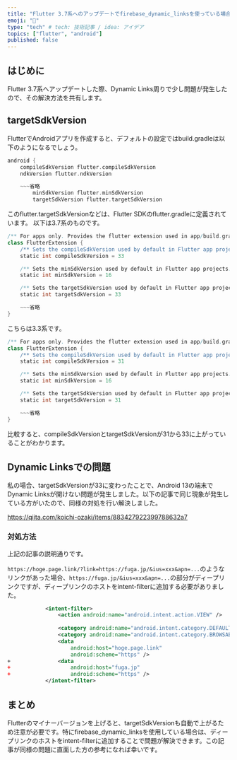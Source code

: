 ```yaml
---
title: "Flutter 3.7系へのアップデートでfirebase_dynamic_linksを使っている場合の注意点"
emoji: "🐙"
type: "tech" # tech: 技術記事 / idea: アイデア
topics: ["flutter", "android"]
published: false
---
```

## はじめに
Flutter 3.7系へアップデートした際、Dynamic Links周りで少し問題が発生したので、その解決方法を共有します。

## targetSdkVersion
FlutterでAndroidアプリを作成すると、デフォルトの設定ではbuild.gradleは以下のようになるでしょう。

```gradle:android/app/build.gradle
android {
    compileSdkVersion flutter.compileSdkVersion
    ndkVersion flutter.ndkVersion

    ~~~省略
        minSdkVersion flutter.minSdkVersion
        targetSdkVersion flutter.targetSdkVersion
```
このflutter.targetSdkVersionなどは、Flutter SDKのflutter.gradleに定義されています。
以下は3.7系のものです。
```gradle:packages/flutter_tools/gradle/flutter.gradle
/** For apps only. Provides the flutter extension used in app/build.gradle. */
class FlutterExtension {
    /** Sets the compileSdkVersion used by default in Flutter app projects. */
    static int compileSdkVersion = 33

    /** Sets the minSdkVersion used by default in Flutter app projects. */
    static int minSdkVersion = 16

    /** Sets the targetSdkVersion used by default in Flutter app projects. */
    static int targetSdkVersion = 33

    ~~~省略
}
```
こちらは3.3系です。

```gradle:packages/flutter_tools/gradle/flutter.gradle
/** For apps only. Provides the flutter extension used in app/build.gradle. */
class FlutterExtension {
    /** Sets the compileSdkVersion used by default in Flutter app projects. */
    static int compileSdkVersion = 31

    /** Sets the minSdkVersion used by default in Flutter app projects. */
    static int minSdkVersion = 16

    /** Sets the targetSdkVersion used by default in Flutter app projects. */
    static int targetSdkVersion = 31

    ~~~省略
}
```

比較すると、compileSdkVersionとtargetSdkVersionが31から33に上がっていることがわかります。

## Dynamic Linksでの問題

私の場合、targetSdkVersionが33に変わったことで、Android 13の端末でDynamic Linksが開けない問題が発生しました。以下の記事で同じ現象が発生している方がいたので、同様の対処を行い解決しました。

https://qiita.com/koichi-ozaki/items/883427922399788632a7

### 対処方法
上記の記事の説明通りです。

`https://hoge.page.link/?link=https://fuga.jp/&ius=xxx&apn=...`のようなリンクがあった場合、`https://fuga.jp/&ius=xxx&apn=...`の部分がディープリンクですが、ディープリンクのホストをintent-filterに追加する必要がありました。
```xml:android/app/src/main/AndroidManifest.xml
            <intent-filter>
                <action android:name="android.intent.action.VIEW" />
    
                <category android:name="android.intent.category.DEFAULT" />
                <category android:name="android.intent.category.BROWSABLE" />
                <data
                    android:host="hoge.page.link"
                    android:scheme="https" />
+               <data
+                   android:host="fuga.jp"
+                   android:scheme="https" />
            </intent-filter>
```

## まとめ
Flutterのマイナーバージョンを上げると、targetSdkVersionも自動で上がるため注意が必要です。特にfirebase_dynamic_linksを使用している場合は、ディープリンクのホストをintent-filterに追加することで問題が解決できます。この記事が同様の問題に直面した方の参考になれば幸いです。